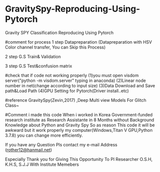 # GravitySpy-Reproducing-Using-Pytorch
Gravity SPY Classification Reproducing Using Pytorch

#comment for process
1 step Datapreparation (Datapreparation with HSV Color channel transfer, You can Skip this Process)

2 step G.S Train& Validation

3 step G.S Test&confusion matrix

#check that if code not working properly 
(1)you must open visdom server("python -m visdom.server" typing in anaconda) 
(2)Linear node number in net(change according to input size) 
(3)Data Download and Save path&Load Path 
(4)GPU Setting for Pytorch(Driver install..etc)

#reference GravitySpy(Zevin,2017) ,Deep Multi view Models For Glitch Class~

#Comment
i made this code When i worked in Korea Government-funded research institute as Research Assistante in 8 Months 
without Background Knowledge about Python and Gravity Spy
So as reason This code it will be awkward but it work properly my computer(Windows,Titan V GPU,Python 3.7.8)
you can change more efficiently.

If you have any Question Pls contact my e-mail Address (rother12@hanmail.net)

Especially Thank you for Giving This Opportunity To PI Researcher 
O.S.H, K.H.S, S.J.J With Institute Memebers
